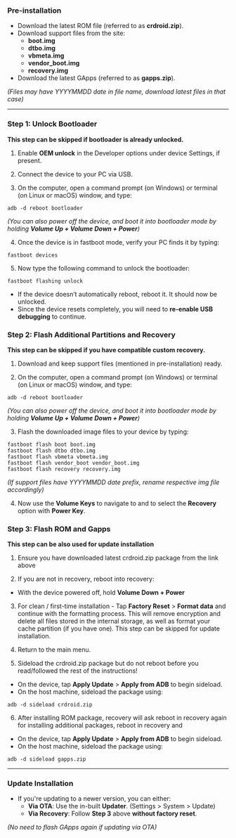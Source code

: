 ### Pre-installation
* Download the latest ROM file (referred to as **crdroid.zip**).
* Download support files from the site:
  - **boot.img**
  - **dtbo.img**
  - **vbmeta.img**
  - **vendor_boot.img**
  - **recovery.img**
* Download the latest GApps (referred to as **gapps.zip**).

*(Files may have YYYYMMDD date in file name, download latest files in that case)*

---

### Step 1: Unlock Bootloader
**This step can be skipped if bootloader is already unlocked.**

1. Enable **OEM unlock** in the Developer options under device Settings, if present.

2. Connect the device to your PC via USB.

3. On the computer, open a command prompt (on Windows) or terminal (on Linux or macOS) window, and type:

```
adb -d reboot bootloader
```
*(You can also power off the device, and boot it into bootloader mode by holding **Volume Up + Volume Down + Power**)*

4. Once the device is in fastboot mode, verify your PC finds it by typing:

```
fastboot devices
```

5. Now type the following command to unlock the bootloader:

```
fastboot flashing unlock
```
  - If the device doesn’t automatically reboot, reboot it. It should now be unlocked.
  - Since the device resets completely, you will need to **re-enable USB debugging** to continue.

### Step 2: Flash Additional Partitions and Recovery 
**This step can be skipped if you have compatible custom recovery.**

1. Download and keep support files (mentioned in pre-installation) ready.

2. On the computer, open a command prompt (on Windows) or terminal (on Linux or macOS) window, and type:

```
adb -d reboot bootloader
```
*(You can also power off the device, and boot it into bootloader mode by holding **Volume Up + Volume Down + Power**)*

3. Flash the downloaded image files to your device by typing:

```
fastboot flash boot boot.img
fastboot flash dtbo dtbo.img
fastboot flash vbmeta vbmeta.img
fastboot flash vendor_boot vendor_boot.img
fastboot flash recovery recovery.img
```

*(If support files have YYYYMMDD date prefix, rename respective img file accordingly)*

4. Now use the **Volume Keys** to navigate to and to select the **Recovery** option with **Power Key**.


### Step 3: Flash ROM and Gapps
**This step can be also used for update installation**

1. Ensure you have downloaded latest crdroid.zip package from the link above

2. If you are not in recovery, reboot into recovery:
  - With the device powered off, hold **Volume Down + Power**

3. For clean / first-time installation - Tap **Factory Reset** > **Format data** and continue with the formatting process. This will remove encryption and delete all files stored in the internal storage, as well as format your cache partition (if you have one). This step can be skipped for update installation.

4. Return to the main menu.

5. Sideload the crdroid.zip package but do not reboot before you read/followed the rest of the instructions!
  - On the device, tap **Apply Update** > **Apply from ADB** to begin sideload.
  - On the host machine, sideload the package using:

```
adb -d sideload crdroid.zip
```

6. After installing ROM package, recovery will ask reboot in recovery again for installing additional packages, reboot in recovery and
  - On the device, tap **Apply Update** > **Apply from ADB** to begin sideload.
  - On the host machine, sideload the package using:

```
adb -d sideload gapps.zip
```

---

### Update Installation
* If you're updating to a newer version, you can either:
  - **Via OTA**: Use the in-built **Updater**. (Settings > System > Update)
  - **Via Recovery**: Follow **Step 3** above **without factory reset**.

*(No need to flash GApps again if updating via OTA)*

